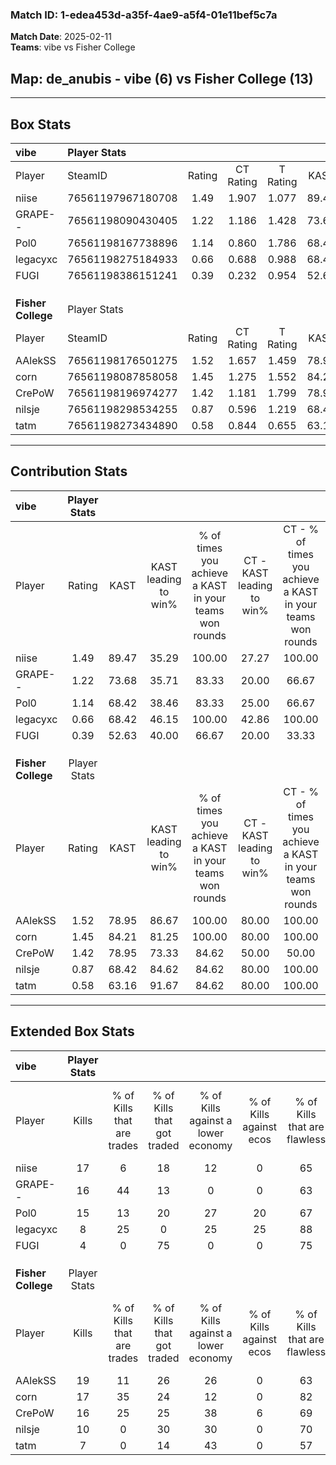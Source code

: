 ### Match ID: 1-edea453d-a35f-4ae9-a5f4-01e11bef5c7a  
**Match Date**: 2025-02-11  
**Teams**: vibe vs Fisher College  

## **Map**: de_anubis - vibe (6) vs Fisher College (13)  
---  

## Box Stats  

| **vibe**           | Player Stats      |        |           |          |       |       |       |         |        |      |     |
| :- | :- | :-: | :-: | :-: | :-: | :-: | :-: | :-: | :-: | :-: | :-: |
| Player             | SteamID           | Rating | CT Rating | T Rating | KAST  |  ADR  | Kills | Assists | Deaths | K/D  | HS% |
| niise              | 76561197967180708 |  1.49  |   1.907   |  1.077   | 89.47 | 101.8 |  17   |    7    |   13   | 1.31 | 23  |
| GRAPE--            | 76561198090430405 |  1.22  |   1.186   |  1.428   | 73.68 | 84.0  |  16   |    3    |   14   | 1.14 | 81  |
| Pol0               | 76561198167738896 |  1.14  |   0.860   |  1.786   | 68.42 | 86.8  |  15   |    3    |   14   | 1.07 | 53  |
| legacyxc           | 76561198275184933 |  0.66  |   0.688   |  0.988   | 68.42 | 41.0  |   8   |    4    |   15   | 0.53 |  0  |
| FUGI               | 76561198386151241 |  0.39  |   0.232   |  0.954   | 52.63 | 43.9  |   4   |    2    |   14   | 0.29 | 50  |
|                    |                   |        |           |          |       |       |       |         |        |      |     |
|                    |                   |        |           |          |       |       |       |         |        |      |     |
|                    |                   |        |           |          |       |       |       |         |        |      |     |
| **Fisher College** | Player Stats      |        |           |          |       |       |       |         |        |      |     |
| Player             | SteamID           | Rating | CT Rating | T Rating | KAST  |  ADR  | Kills | Assists | Deaths | K/D  | HS% |
| AAlekSS            | 76561198176501275 |  1.52  |   1.657   |  1.459   | 78.95 | 89.6  |  19   |    3    |   10   | 1.90 | 73  |
| corn               | 76561198087858058 |  1.45  |   1.275   |  1.552   | 84.21 | 71.8  |  17   |    4    |   9    | 1.89 | 64  |
| CrePoW             | 76561198196974277 |  1.42  |   1.181   |  1.799   | 78.95 | 120.3 |  16   |    6    |   13   | 1.23 | 50  |
| nilsje             | 76561198298534255 |  0.87  |   0.596   |  1.219   | 68.42 | 70.0  |  10   |    5    |   14   | 0.71 | 60  |
| tatm               | 76561198273434890 |  0.58  |   0.844   |  0.655   | 63.16 | 45.6  |   7   |    3    |   15   | 0.47 | 71  |
---  

## Contribution Stats  

| **vibe**           | Player Stats |       |                      |                                                        |                           |                                                             |                          |                                                            |
| :- | :-: | :-: | :-: | :-: | :-: | :-: | :-: | :-: |
| Player             |    Rating    | KAST  | KAST leading to win% | % of times you achieve a KAST in your teams won rounds | CT - KAST leading to win% | CT - % of times you achieve a KAST in your teams won rounds | T - KAST leading to win% | T - % of times you achieve a KAST in your teams won rounds |
| niise              |     1.49     | 89.47 |        35.29         |                         100.00                         |           27.27           |                           100.00                            |          50.00           |                           100.00                           |
| GRAPE--            |     1.22     | 73.68 |        35.71         |                         83.33                          |           20.00           |                            66.67                            |          75.00           |                           100.00                           |
| Pol0               |     1.14     | 68.42 |        38.46         |                         83.33                          |           25.00           |                            66.67                            |          60.00           |                           100.00                           |
| legacyxc           |     0.66     | 68.42 |        46.15         |                         100.00                         |           42.86           |                           100.00                            |          50.00           |                           100.00                           |
| FUGI               |     0.39     | 52.63 |        40.00         |                         66.67                          |           20.00           |                            33.33                            |          60.00           |                           100.00                           |
|                    |              |       |                      |                                                        |                           |                                                             |                          |                                                            |
|                    |              |       |                      |                                                        |                           |                                                             |                          |                                                            |
|                    |              |       |                      |                                                        |                           |                                                             |                          |                                                            |
| **Fisher College** | Player Stats |       |                      |                                                        |                           |                                                             |                          |                                                            |
| Player             |    Rating    | KAST  | KAST leading to win% | % of times you achieve a KAST in your teams won rounds | CT - KAST leading to win% | CT - % of times you achieve a KAST in your teams won rounds | T - KAST leading to win% | T - % of times you achieve a KAST in your teams won rounds |
| AAlekSS            |     1.52     | 78.95 |        86.67         |                         100.00                         |           80.00           |                           100.00                            |          90.00           |                           100.00                           |
| corn               |     1.45     | 84.21 |        81.25         |                         100.00                         |           80.00           |                           100.00                            |          81.82           |                           100.00                           |
| CrePoW             |     1.42     | 78.95 |        73.33         |                         84.62                          |           50.00           |                            50.00                            |          81.82           |                           100.00                           |
| nilsje             |     0.87     | 68.42 |        84.62         |                         84.62                          |           80.00           |                           100.00                            |          87.50           |                           77.78                            |
| tatm               |     0.58     | 63.16 |        91.67         |                         84.62                          |           80.00           |                           100.00                            |          100.00          |                           77.78                            |
---  

## Extended Box Stats  

| **vibe**           | Player Stats |                            |                            |                                    |                         |                              |                                 |        |                             |                                     |                          |                               |                            |
| :- | :-: | :-: | :-: | :-: | :-: | :-: | :-: | :-: | :-: | :-: | :-: | :-: | :-: |
| Player             |    Kills     | % of Kills that are trades | % of Kills that got traded | % of Kills against a lower economy | % of Kills against ecos | % of Kills that are flawless | % of Kills that are close duels | Deaths | % of Deaths that get traded | % of Deaths against a lower economy | % of Deaths against ecos | % of Deaths that are flawless | % of Deaths that are close |
| niise              |      17      |             6              |             18             |                 12                 |            0            |              65              |               18                |   13   |             31              |                  8                  |            0             |              85               |             8              |
| GRAPE--            |      16      |             44             |             13             |                 0                  |            0            |              63              |                6                |   14   |             14              |                  7                  |            0             |              64               |             0              |
| Pol0               |      15      |             13             |             20             |                 27                 |           20            |              67              |                0                |   14   |             14              |                  7                  |            0             |              64               |             0              |
| legacyxc           |      8       |             25             |             0              |                 25                 |           25            |              88              |                0                |   15   |             33              |                  7                  |            0             |              73               |             13             |
| FUGI               |      4       |             0              |             75             |                 0                  |            0            |              75              |                0                |   14   |             29              |                  7                  |            0             |              50               |             14             |
|                    |              |                            |                            |                                    |                         |                              |                                 |        |                             |                                     |                          |                               |                            |
|                    |              |                            |                            |                                    |                         |                              |                                 |        |                             |                                     |                          |                               |                            |
|                    |              |                            |                            |                                    |                         |                              |                                 |        |                             |                                     |                          |                               |                            |
| **Fisher College** | Player Stats |                            |                            |                                    |                         |                              |                                 |        |                             |                                     |                          |                               |                            |
| Player             |    Kills     | % of Kills that are trades | % of Kills that got traded | % of Kills against a lower economy | % of Kills against ecos | % of Kills that are flawless | % of Kills that are close duels | Deaths | % of Deaths that get traded | % of Deaths against a lower economy | % of Deaths against ecos | % of Deaths that are flawless | % of Deaths that are close |
| AAlekSS            |      19      |             11             |             26             |                 26                 |            0            |              63              |                5                |   10   |              0              |                 10                  |            0             |              80               |             10             |
| corn               |      17      |             35             |             24             |                 12                 |            0            |              82              |               12                |   9    |              0              |                 11                  |            0             |              100              |             0              |
| CrePoW             |      16      |             25             |             25             |                 38                 |            6            |              69              |                6                |   13   |             15              |                 15                  |            8             |              46               |             8              |
| nilsje             |      10      |             0              |             30             |                 30                 |            0            |              70              |               10                |   14   |             29              |                 21                  |            7             |              57               |             14             |
| tatm               |      7       |             0              |             14             |                 43                 |            0            |              57              |                0                |   15   |             33              |                 27                  |            7             |              73               |             0              |
